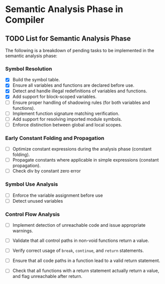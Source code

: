 # Semantic Analysis Phase in Compiler

## TODO List for Semantic Analysis Phase

The following is a breakdown of pending tasks to be implemented in the semantic analysis phase:

### Symbol Resolution
- [x] Build the symbol table.
- [x] Ensure all variables and functions are declared before use.
- [x] Detect and handle illegal redefinitions of variables and functions.
- [x] Add support for block-scoped variables.
- [ ] Ensure proper handling of shadowing rules (for both variables and functions).
- [ ] Implement function signature matching verification.
- [ ] Add support for resolving imported module symbols.
- [ ] Enforce distinction between global and local scopes.

### Early Constant Folding and Propagation
- [ ] Optimize constant expressions during the analysis phase (constant folding).
- [ ] Propagate constants where applicable in simple expressions (constant propagation).
- [ ] Check div by constant zero error

### Symbol Use Analysis
- [ ] Enforce the variable assignment before use
- [ ] Detect unused variables

### Control Flow Analysis
- [ ] Implement detection of unreachable code and issue appropriate warnings.
- [ ] Validate that all control paths in non-void functions return a value.
- [ ] Verify correct usage of `break`, `continue`, and `return` statements.
- [ ] Ensure that all code paths in a function lead to a valid return statement.
- [ ] Check that all functions with a return statement actually return a value, and flag unreachable after return.

